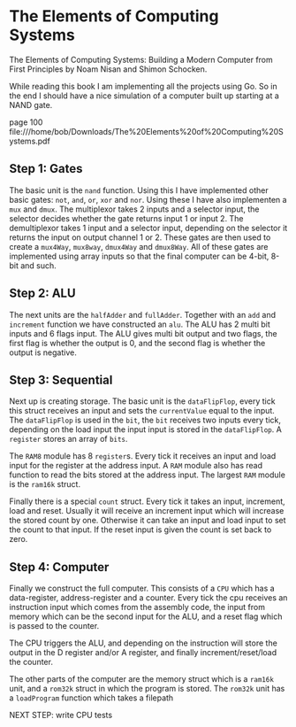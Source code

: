 # The Elements of Computing Systems

The Elements of Computing Systems: Building a Modern Computer from First Principles by Noam Nisan and Shimon Schocken.

While reading this book I am implementing all the projects using Go. So in the end I should have a nice simulation of a computer built up starting at a NAND gate.

page 100
file:///home/bob/Downloads/The%20Elements%20of%20Computing%20Systems.pdf

## Step 1: Gates

The basic unit is the `nand` function. Using this I have implemented other basic gates: `not`, `and`, `or`, `xor` and `nor`. Using these I have also implementen a `mux` and `dmux`. The multiplexor takes 2 inputs and a selector input, the selector decides whether the gate returns input 1 or input 2. The demultiplexor takes 1 input and a selector input, depending on the selector it returns the input on output channel 1 or 2. These gates are then used to create a `mux4Way`, `mux8way`, `dmux4Way` and `dmux8Way`. All of these gates are implemented using array inputs so that the final computer can be 4-bit, 8-bit and such.

## Step 2: ALU

The next units are the `halfAdder` and `fullAdder`. Together with an `add` and `increment` function we have constructed an `alu`. The ALU has 2 multi bit inputs and 6 flags input. The ALU gives multi bit output and two flags, the first flag is whether the output is 0, and the second flag is whether the output is negative.

## Step 3: Sequential

Next up is creating storage. The basic unit is the `dataFlipFlop`, every tick this struct receives an input and sets the `currentValue` equal to the input. The `dataFlipFlop` is used in the `bit`, the `bit` receives two inputs every tick, depending on the load input the input input is stored in the `dataFlipFlop`. A `register` stores an array of `bits`.

The `RAM8` module has 8 `register`s. Every tick it receives an input and load input for the register at the address input. A `RAM` module also has read function to read the bits stored at the address input. The largest `RAM` module is the `ram16k` struct.

Finally there is a special `count` struct. Every tick it takes an input, increment, load and reset. Usually it will receive an increment input which will increase the stored count by one. Otherwise it can take an input and load input to set the count to that input. If the reset input is given the count is set back to zero.

## Step 4: Computer

Finally we construct the full computer. This consists of a `CPU` which has a data-register, address-register and a counter. Every tick the cpu receives an instruction input which comes from the assembly code, the input from memory which can be the second input for the ALU, and a reset flag which is passed to the counter.

The CPU triggers the ALU, and depending on the instruction will store the output in the D register and/or A register, and finally increment/reset/load the counter.

The other parts of the computer are the memory struct which is a `ram16k` unit, and a `rom32k` struct in which the program is stored. The `rom32k` unit has a `loadProgram` function which takes a filepath

NEXT STEP: write CPU tests
